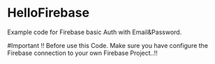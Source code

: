 # HelloFirebase
Example code for Firebase basic Auth with Email&Password.

#Important !!
Before use this Code.
Make sure you have configure the Firebase connection to your own Firebase Project..!!

